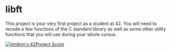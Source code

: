 # libft

This project is your very first project as a student at 42. You will need to recode a few functions of the C standard library as well as some other utility functions that you will use during your whole cursus.

[![jimikim's 42Project Score](https://badge42.herokuapp.com/api/project/jimikim/libft)](https://github.com/JaeSeoKim/badge42)
